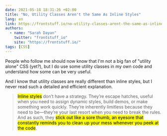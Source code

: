 ```yaml
---
date: 2021-05-18 18:31:26 +02:00
title: "No, Utility Classes Aren't the Same As Inline Styles"
lang: en
link: https://frontstuff.io/no-utility-classes-arent-the-same-as-inline-styles
authors:
  - name: "Sarah Dayan"
    twitter: "frontstuff_io"
    site: "https://frontstuff.io/"
tags: [CSS]
---
```


People who follow me should now know that I'm not a big fan of "utility alone" CSS (yet?), but I do use some utility classes in my own code and understand how some can be very useful.

And I know that utility classes are really different than inline styles, but I never read such a detailed and efficient explanation.

> <mark>Inline styles</mark> don’t have a strategy. They’re escape hatches, useful when you need to assign dynamic styles, build demos, or make something work quickly. They’re inherently limitless because they need to be—they’re your last resort when you need to break the rules. And as such, they <mark>stick out like a sore thumb, an eyesore that constantly reminds you to clean up your mess whenever you peek at the code</mark>.